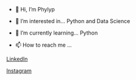 - 👋 Hi, I’m Phylyp

- 👀 I’m interested in...
			Python and Data Science

- 🌱 I’m currently learning...
			Python

- 📫 How to reach me ...
			
<a href=https://www.linkedin.com/in/phylyp-cavalcante-091637178/>LinkedIn</a>
			
<a href=https://www.instagram.com/kh4r00n/>Instagram</a>

<!---
kh4r00n/kh4r00n is a ✨ special ✨ repository because its `README.md` (this file) appears on your GitHub profile.
You can click the Preview link to take a look at your changes.
--->
